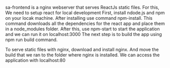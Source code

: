 sa-frontend is a nginx webserver that serves ReactJs static files.
For this,
We need to setup react for local development
First, install ndode.js and npm on your locak machine. After installing use command npm-install. This command downloads all the
dependencies for the react app and place them in a node_modules folder.
After this, use npm-start to start the application and we can run it on localhost:3000
The next step is to build the app using npm run build command.

To serve static files with nginx, download and install nginx.
And move the build that we ran to the folder where nginx is installed.
We can access the application with localhost:80 
